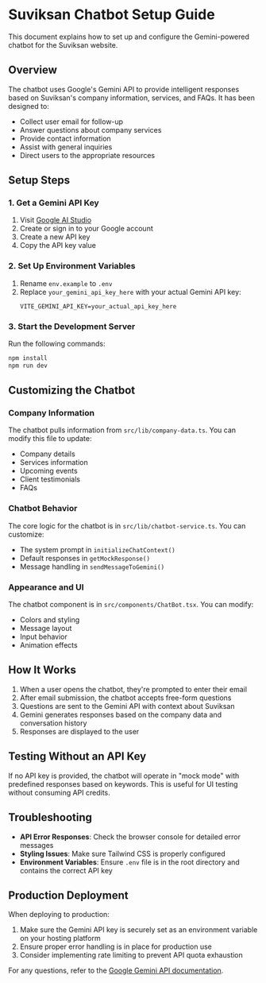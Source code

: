 # Suviksan Chatbot Setup Guide

This document explains how to set up and configure the Gemini-powered chatbot for the Suviksan website.

## Overview

The chatbot uses Google's Gemini API to provide intelligent responses based on Suviksan's company information, services, and FAQs. It has been designed to:

- Collect user email for follow-up
- Answer questions about company services
- Provide contact information
- Assist with general inquiries
- Direct users to the appropriate resources

## Setup Steps

### 1. Get a Gemini API Key

1. Visit [Google AI Studio](https://makersuite.google.com/app/apikey)
2. Create or sign in to your Google account
3. Create a new API key
4. Copy the API key value

### 2. Set Up Environment Variables

1. Rename `env.example` to `.env`
2. Replace `your_gemini_api_key_here` with your actual Gemini API key:
   ```
   VITE_GEMINI_API_KEY=your_actual_api_key_here
   ```

### 3. Start the Development Server

Run the following commands:

```sh
npm install
npm run dev
```

## Customizing the Chatbot

### Company Information

The chatbot pulls information from `src/lib/company-data.ts`. You can modify this file to update:

- Company details
- Services information
- Upcoming events
- Client testimonials
- FAQs

### Chatbot Behavior

The core logic for the chatbot is in `src/lib/chatbot-service.ts`. You can customize:

- The system prompt in `initializeChatContext()`
- Default responses in `getMockResponse()`
- Message handling in `sendMessageToGemini()`

### Appearance and UI

The chatbot component is in `src/components/ChatBot.tsx`. You can modify:

- Colors and styling
- Message layout
- Input behavior
- Animation effects

## How It Works

1. When a user opens the chatbot, they're prompted to enter their email
2. After email submission, the chatbot accepts free-form questions
3. Questions are sent to the Gemini API with context about Suviksan
4. Gemini generates responses based on the company data and conversation history
5. Responses are displayed to the user

## Testing Without an API Key

If no API key is provided, the chatbot will operate in "mock mode" with predefined responses based on keywords. This is useful for UI testing without consuming API credits.

## Troubleshooting

- **API Error Responses**: Check the browser console for detailed error messages
- **Styling Issues**: Make sure Tailwind CSS is properly configured
- **Environment Variables**: Ensure `.env` file is in the root directory and contains the correct API key

## Production Deployment

When deploying to production:

1. Make sure the Gemini API key is securely set as an environment variable on your hosting platform
2. Ensure proper error handling is in place for production use
3. Consider implementing rate limiting to prevent API quota exhaustion

For any questions, refer to the [Google Gemini API documentation](https://ai.google.dev/docs/gemini_api/overview). 